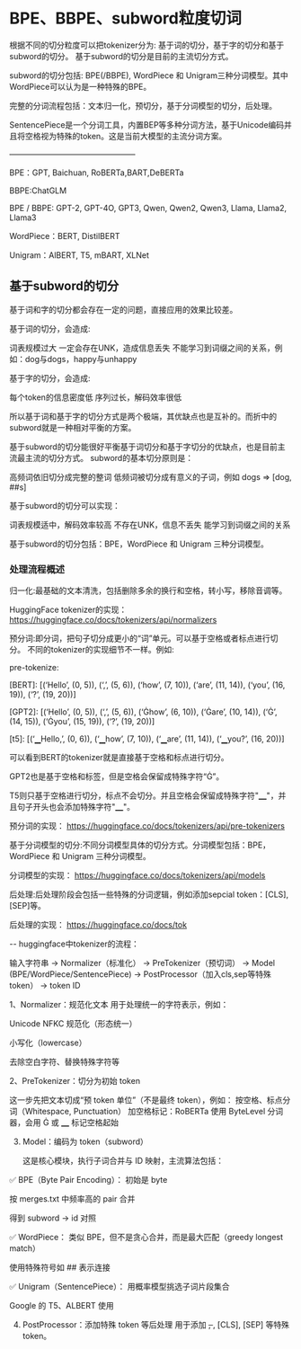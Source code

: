 # BPE、BBPE、subword粒度切词

根据不同的切分粒度可以把tokenizer分为: 基于词的切分，基于字的切分和基于subword的切分。 基于subword的切分是目前的主流切分方式。

subword的切分包括: BPE(/BBPE), WordPiece 和 Unigram三种分词模型。其中WordPiece可以认为是一种特殊的BPE。

完整的分词流程包括：文本归一化，预切分，基于分词模型的切分，后处理。

SentencePiece是一个分词工具，内置BEP等多种分词方法，基于Unicode编码并且将空格视为特殊的token。这是当前大模型的主流分词方案。

————————————————

BPE：GPT, Baichuan, RoBERTa,BART,DeBERTa

BBPE:ChatGLM

BPE / BBPE: GPT-2, GPT-4O, GPT3, Qwen, Qwen2, Qwen3, Llama, Llama2, Llama3

WordPiece：BERT, DistilBERT

Unigram：AlBERT, T5, mBART, XLNet

## 基于subword的切分

基于词和字的切分都会存在一定的问题，直接应用的效果比较差。

基于词的切分，会造成:

词表规模过大
一定会存在UNK，造成信息丢失
不能学习到词缀之间的关系，例如：dog与dogs，happy与unhappy

基于字的切分，会造成:

每个token的信息密度低
序列过长，解码效率很低

所以基于词和基于字的切分方式是两个极端，其优缺点也是互补的。而折中的subword就是一种相对平衡的方案。

基于subword的切分能很好平衡基于词切分和基于字切分的优缺点，也是目前主流最主流的切分方式。
subword的基本切分原则是：

高频词依旧切分成完整的整词
低频词被切分成有意义的子词，例如 dogs => [dog, ##s]

基于subword的切分可以实现：

词表规模适中，解码效率较高
不存在UNK，信息不丢失
能学习到词缀之间的关系

基于subword的切分包括：BPE，WordPiece 和 Unigram 三种分词模型。

### 处理流程概述

归一化:最基础的文本清洗，包括删除多余的换行和空格，转小写，移除音调等。

HuggingFace tokenizer的实现： https://huggingface.co/docs/tokenizers/api/normalizers

预分词:即分词，把句子切分成更小的“词”单元。可以基于空格或者标点进行切分。 不同的tokenizer的实现细节不一样。例如:

pre-tokenize:

[BERT]: [(‘Hello’, (0, 5)), (‘,’, (5, 6)), (‘how’, (7, 10)), (‘are’, (11, 14)), (‘you’, (16, 19)), (‘?’, (19, 20))]

[GPT2]: [(‘Hello’, (0, 5)), (‘,’, (5, 6)), (‘Ġhow’, (6, 10)), (‘Ġare’, (10, 14)), (‘Ġ’, (14, 15)), (‘Ġyou’, (15, 19)), (‘?’, (19, 20))]

[t5]: [(‘▁Hello,’, (0, 6)), (‘▁how’, (7, 10)), (‘▁are’, (11, 14)), (‘▁you?’, (16, 20))]

可以看到BERT的tokenizer就是直接基于空格和标点进行切分。

GPT2也是基于空格和标签，但是空格会保留成特殊字符“Ġ”。

T5则只基于空格进行切分，标点不会切分。并且空格会保留成特殊字符"▁"，并且句子开头也会添加特殊字符"▁"。

预分词的实现： https://huggingface.co/docs/tokenizers/api/pre-tokenizers

基于分词模型的切分:不同分词模型具体的切分方式。分词模型包括：BPE，WordPiece 和 Unigram 三种分词模型。

分词模型的实现： https://huggingface.co/docs/tokenizers/api/models

后处理:后处理阶段会包括一些特殊的分词逻辑，例如添加sepcial token：[CLS],[SEP]等。

后处理的实现： https://huggingface.co/docs/tok

--
huggingface中tokenizer的流程：

输入字符串 → Normalizer（标准化） → PreTokenizer（预切词） → Model (BPE/WordPiece/SentencePiece) → PostProcessor（加入cls,sep等特殊token） → token ID

1、Normalizer：规范化文本
用于处理统一的字符表示，例如：

Unicode NFKC 规范化（形态统一）

小写化（lowercase）

去除空白字符、替换特殊字符等

2、PreTokenizer：切分为初始 token

 这一步先把文本切成“预 token 单位”（不是最终 token），例如：
 按空格、标点分词（Whitespace, Punctuation）
 加空格标记：RoBERTa 使用 ByteLevel 分词器，会用 Ġ 或 ▁ 标记空格起始

3. Model：编码为 token（subword）

   这是核心模块，执行子词合并与 ID 映射，主流算法包括：

  ✅ BPE（Byte Pair Encoding）：
  初始是 byte
  
  按 merges.txt 中频率高的 pair 合并
  
  得到 subword → id 对照
  
  ✅ WordPiece：
  类似 BPE，但不是贪心合并，而是最大匹配（greedy longest match）
  
  使用特殊符号如 ## 表示连接
  
  ✅ Unigram（SentencePiece）：
  用概率模型挑选子词片段集合
  
  Google 的 T5、ALBERT 使用

  4. PostProcessor：添加特殊 token 等后处理
  用于添加 <s>, </s>, [CLS], [SEP] 等特殊 token。
